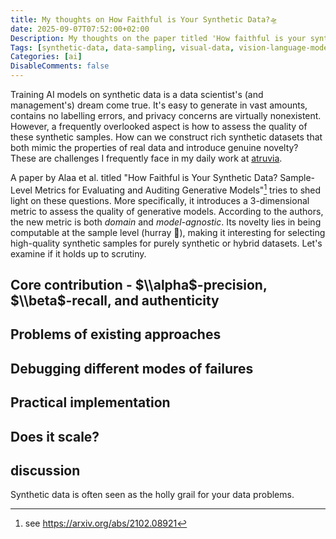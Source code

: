 ```yaml
---
title: My thoughts on How Faithful is Your Synthetic Data?🛸
date: 2025-09-07T07:52:00+02:00
Description: My thoughts on the paper titled 'How faithful is your synthetic data?'.
Tags: [synthetic-data, data-sampling, visual-data, vision-language-models, paper]
Categories: [ai]
DisableComments: false
---
```


Training AI models on synthetic data is a data scientist's (and management's) dream come true. It's easy to generate in vast amounts, contains no labelling errors, and privacy concerns are virtually nonexistent. However, a frequently overlooked aspect is how to assess the quality of these synthetic samples. How can we construct rich synthetic datasets that both mimic the properties of real data and introduce genuine novelty? These are challenges I frequently face in my daily work at [atruvia](https://atruvia.de/).

A paper by Alaa et al. titled "How Faithful is Your Synthetic Data? Sample-Level Metrics for Evaluating and Auditing Generative Models"[^1] tries to shed light on these questions. More specifically, it introduces a 3-dimensional metric to assess the quality of generative models. According to the authors, the new metric is both *domain* and *model-agnostic*. Its novelty lies in being computable at the sample level (hurray 🎉), making it interesting for selecting high-quality synthetic samples for purely synthetic or hybrid datasets. Let's examine if it holds up to scrutiny.

## Core contribution - $\\alpha$-precision, $\\beta$-recall, and authenticity

## Problems of existing approaches

## Debugging different modes of failures

## Practical implementation

## Does it scale?

## discussion

Synthetic data is often seen as the holly grail for your data problems.

[^1]: see https://arxiv.org/abs/2102.08921
